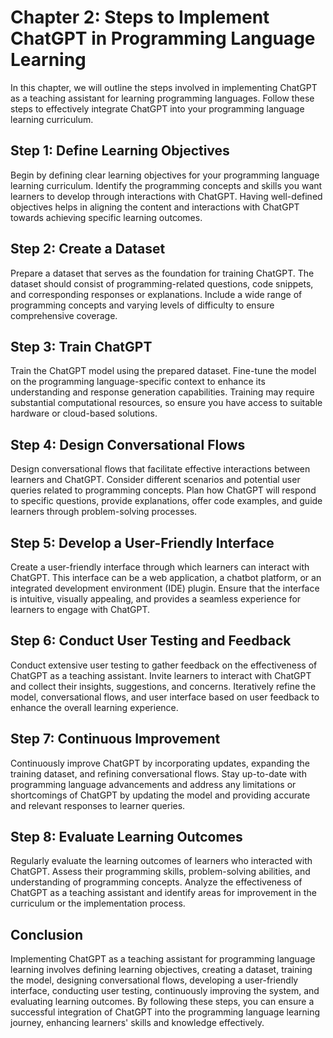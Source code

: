 Chapter 2: Steps to Implement ChatGPT in Programming Language Learning
======================================================================

In this chapter, we will outline the steps involved in implementing ChatGPT as a teaching assistant for learning programming languages. Follow these steps to effectively integrate ChatGPT into your programming language learning curriculum.

Step 1: Define Learning Objectives
----------------------------------

Begin by defining clear learning objectives for your programming language learning curriculum. Identify the programming concepts and skills you want learners to develop through interactions with ChatGPT. Having well-defined objectives helps in aligning the content and interactions with ChatGPT towards achieving specific learning outcomes.

Step 2: Create a Dataset
------------------------

Prepare a dataset that serves as the foundation for training ChatGPT. The dataset should consist of programming-related questions, code snippets, and corresponding responses or explanations. Include a wide range of programming concepts and varying levels of difficulty to ensure comprehensive coverage.

Step 3: Train ChatGPT
---------------------

Train the ChatGPT model using the prepared dataset. Fine-tune the model on the programming language-specific context to enhance its understanding and response generation capabilities. Training may require substantial computational resources, so ensure you have access to suitable hardware or cloud-based solutions.

Step 4: Design Conversational Flows
-----------------------------------

Design conversational flows that facilitate effective interactions between learners and ChatGPT. Consider different scenarios and potential user queries related to programming concepts. Plan how ChatGPT will respond to specific questions, provide explanations, offer code examples, and guide learners through problem-solving processes.

Step 5: Develop a User-Friendly Interface
-----------------------------------------

Create a user-friendly interface through which learners can interact with ChatGPT. This interface can be a web application, a chatbot platform, or an integrated development environment (IDE) plugin. Ensure that the interface is intuitive, visually appealing, and provides a seamless experience for learners to engage with ChatGPT.

Step 6: Conduct User Testing and Feedback
-----------------------------------------

Conduct extensive user testing to gather feedback on the effectiveness of ChatGPT as a teaching assistant. Invite learners to interact with ChatGPT and collect their insights, suggestions, and concerns. Iteratively refine the model, conversational flows, and user interface based on user feedback to enhance the overall learning experience.

Step 7: Continuous Improvement
------------------------------

Continuously improve ChatGPT by incorporating updates, expanding the training dataset, and refining conversational flows. Stay up-to-date with programming language advancements and address any limitations or shortcomings of ChatGPT by updating the model and providing accurate and relevant responses to learner queries.

Step 8: Evaluate Learning Outcomes
----------------------------------

Regularly evaluate the learning outcomes of learners who interacted with ChatGPT. Assess their programming skills, problem-solving abilities, and understanding of programming concepts. Analyze the effectiveness of ChatGPT as a teaching assistant and identify areas for improvement in the curriculum or the implementation process.

Conclusion
----------

Implementing ChatGPT as a teaching assistant for programming language learning involves defining learning objectives, creating a dataset, training the model, designing conversational flows, developing a user-friendly interface, conducting user testing, continuously improving the system, and evaluating learning outcomes. By following these steps, you can ensure a successful integration of ChatGPT into the programming language learning journey, enhancing learners' skills and knowledge effectively.
